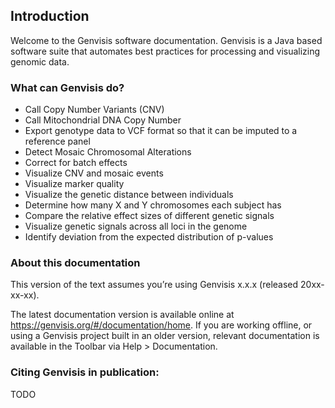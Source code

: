 ## Introduction
Welcome to the Genvisis software documentation. Genvisis is a Java based software suite that automates best practices 
for processing and visualizing genomic data.

### What can Genvisis do?

* Call Copy Number Variants (CNV)
* Call Mitochondrial DNA Copy Number
* Export genotype data to VCF format so that it can be imputed to a reference panel
* Detect Mosaic Chromosomal Alterations
* Correct for batch effects
* Visualize CNV and mosaic events
* Visualize marker quality
* Visualize the genetic distance between individuals
* Determine how many X and Y chromosomes each subject has
* Compare the relative effect sizes of different genetic signals
* Visualize genetic signals across all loci in the genome
* Identify deviation from the expected distribution of p-values

### About this documentation

This version of the text assumes you’re using Genvisis x.x.x (released 20xx-xx-xx).

The latest documentation version is available online at https://genvisis.org/#/documentation/home. If you are working 
offline, or using a Genvisis project built in an older version, relevant documentation is available in the Toolbar 
via Help > Documentation.

### Citing Genvisis in publication:
TODO